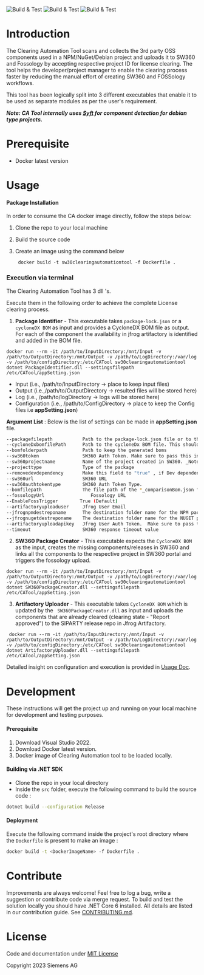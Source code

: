 ![Build & Test](https://github.com/siemens/continuous-clearing/workflows/Build%20&%20Test/badge.svg?branch=main)
![Build & Test](https://github.com/siemens/continuous-clearing/workflows/Docker-publish/badge.svg?branch=main)
![Build & Test](https://github.com/siemens/continuous-clearing/workflows/Publish%20Pacakges/badge.svg?branch=main)






# Introduction 

The Clearing Automation Tool scans and collects the 3rd party OSS components used in a NPM/NuGet/Debian project and uploads it to SW360 and Fossology by accepting respective project ID for license clearing. 
The tool helps the developer/project manager to enable the clearing process faster by reducing the 
manual effort of creating SW360 and FOSSology workflows.

This tool has been  logically split into 3 different executables that enable it to be used as separate modules as per the user's requirement.

**_Note: CA Tool internally uses [Syft](https://github.com/anchore/syft) for component detection for debian type projects._**

# Prerequisite
 
 -  Docker latest version
  

 # Usage
 
#### Package Installation 

 In order to consume the CA docker image directly, follow the steps below:

 1. Clone the repo to your local machine 
 2. Build the source code
 3. Create an image using the command below

    ` docker build -t sw30clearingautomationtool -f Dockerfile .` 

 ### Execution via terminal

The Clearing Automation Tool has 3 dll 's.

Execute them in the following order to achieve the complete License clearing process.

 
 1. **Package Identifier** - This executable takes `package-lock.json` or a `cycloneDX BOM` as input and provides a CycloneDX BOM file as output. For each of the component the availability in jfrog artifactory is identified and added in the BOM file.
 
```text
docker run --rm -it /path/to/InputDirectory:/mnt/Input -v /path/to/OutputDirectory:/mnt/Output -v /path/to/LogDirectory:/var/log -v /path/to/configDirectory:/etc/CATool sw30clearingautomationtool dotnet PackageIdentifier.dll --settingsfilepath /etc/CATool/appSetting.json
 ```
 * Input (i.e., /path/to/InputDirectory -> place to keep input files)
 * Output (i.e.,/path/to/OutputDirectory -> resulted files will be stored here) 
 * Log (i.e., /path/to/logDirectory -> logs will be stored here) 
 * Configuration (i.e., /path/to/ConfigDirectory -> place to keep the Config files i.e **appSetting.json**) 

**Argument List** : Below is the list of settings can be made in **appSetting.json** file.
 ```bash
 --packagefilepath           Path to the package-lock.json file or to the directory where the project is present in case we have multiple package-lock.json files.
 --cycloneDxbomfilePath      Path to the cycloneDx BOM file. This should not be used along with the package file path.Please note to give only one type of input at a time.
 --bomfolderpath             Path to keep the generated boms
 --sw360token                SW360 Auth Token. Make sure to pass this in a secure way so that critical credentials are not exposed.
 --sw360projectname          Name of the project created in SW360. _Note: Project name is case sensitive and should be same as it is in SW360, else execution will be aborted
 --projecttype               Type of the package
 --removedevdependency       Make this field to "true" , if Dev dependencies needs to be excluded from clearing
 --sw360url                  SW360 URL
 --sw360authtokentype        SW360 Auth Token Type.
 --bomfilepath               The file path of the *_comparisonBom.json file   
 --fossologyUrl 	            Fossology URL
 --EnableFossTrigger	    True (Default)      
 --artifactoryuploaduser     Jfrog User Email
 --jfrognpmdestreponame      The destination folder name for the NPM package to be copied to         
 --jfrognugetdestreponame    The destination folder name for the NUGET package to be copied to
 --artifactoryuploadapikey   Jfrog User Auth Token.  Make sure to pass this in a secure way so that critical credentials are not exposed.
 --timeout                   SW360 response timeout value 
 ```
 
 2. **SW360 Package Creator** - This executable expects the `CycloneDX BOM` as the input, creates the missing components/releases in SW360 and links all the components to the respective project in SW360 portal and triggers the fossology upload.
 
 ```text
 docker run --rm -it /path/to/InputDirectory:/mnt/Input -v /path/to/OutputDirectory:/mnt/Output -v /path/to/LogDirectory:/var/log -v /path/to/configDirectory:/etc/CATool sw30clearingautomationtool dotnet SW360PackageCreator.dll --settingsfilepath /etc/CATool/appSetting.json
```
 3. **Artifactory Uploader** - This executable takes `CycloneDX BOM` which is updated by the ` SW360PackageCreator.dll` as input and uploads the components that are already cleared (clearing state - "Report approved") to the SIPARTY release repo in Jfrog Artifactory.
 ```text
  docker run --rm -it /path/to/InputDirectory:/mnt/Input -v /path/to/OutputDirectory:/mnt/Output -v /path/to/LogDirectory:/var/log -v /path/to/configDirectory:/etc/CATool sw30clearingautomationtool dotnet ArtifactoryUploader.dll --settingsfilepath /etc/CATool/appSetting.json
  ```


Detailed insight on configuration and execution is provided in [Usage Doc](UsageDoc/CA_UsageDocument.md).

# Development

These instructions will get the project up and running on your local machine for development and testing purposes.

#### Prerequisite

1. Download Visual Studio 2022.
2. Download Docker latest version.
3. Docker image of Clearing Automation tool to be loaded locally.



#### Building via .NET SDK

* Clone the repo in your local directory
* Inside the `src` folder, execute the following command to build the source code :

```bash
dotnet build --configuration Release
 ```
 
#### Deployment

Execute the following command inside the project's root directory where the `Dockerfile` is present to make an image :

```bash
docker build -t <DockerImageName> -f Dockerfile .
 ```
# Contribute

Improvements are always welcome! Feel free to log a bug, write a suggestion or
contribute code via merge request. To build and test the solution locally you should have .NET Core 6 installed. All details are listed in our contribution guide.
See  [CONTRIBUTING.md](CONTRIBUTING.md).

# License

Code and documentation under [MIT License](LICENSE.md)

Copyright 2023 Siemens AG
